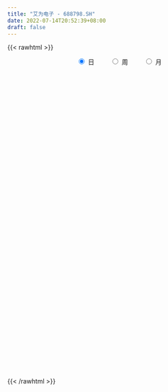 ```yaml
---
title: "艾为电子 - 688798.SH"
date: 2022-07-14T20:52:39+08:00
draft: false
---
```

{{< rawhtml >}}
    <div style="text-align: center">
        <label style="padding: 1rem;"><input style="margin-right: .5rem" type="radio" name="period" value="D" checked onclick="period_change(this)">日</label>
        <label style="padding: 1rem;"><input style="margin-right: .5rem" type="radio" name="period" value="W" onclick="period_change(this)">周</label>
        <label style="padding: 1rem;"><input style="margin-right: .5rem" type="radio" name="period" value="M" onclick="period_change(this)">月</label>
    </div>
    <div id="chart" style="height: 700px;"></div> 
    <script type="text/javascript">
        const D_v = [227265.16,69848.0,43857.45,44187.85,35442.97,27530.89,23985.12,18877.96,15049.22,16052.63,16523.86,14138.31,18673.86,15838.46,11896.27,9630.75,5924.41,7844.6,7640.6,11853.77,12839.81,5108.15,4209.7,5173.91,5168.27,4209.15,5033.35,2846.95,4679.94,5002.31,4209.09,2776.8,2911.92,3030.33,4730.97,3410.58,2941.62,4201.6,3446.14,1576.47,3926.97,1910.35,2049.82,2566.81,2639.29,19299.68,10826.42,4170.5,6044.02,3784.99,7032.49,7522.28,3899.7,2147.25,3718.29,3519.16,4902.74,4838.66,6507.41,2634.03,3806.68,6558.23,5008.78,5497.57,5881.49,5007.64,4118.25,3493.28,4296.76,6695.87,2854.56,3308.62,4617.48,2004.78,6361.85,5258.42,4120.58,5109.17,4859.47,8883.19,4168.25,3831.12,5351.56,4409.2,2036.06,2309.69,2777.92,2170.61,3094.09,3845.39,4181.27,4037.98,5365.29,4312.09,4200.5,8326.52,3762.3,3885.58,4423.33,8358.04,9811.6,14346.77,8889.22,11043.64,14628.77,9467.32,7077.75,12709.88,6902.59,2898.46,3429.93,3237.42,3240.05,3839.5,2625.35,3517.27,3351.31,2383.03,3671.66,10883.23,7352.96,3948.44,5792.8,5159.87,4243.34,5941.19,2885.52,4730.76,5812.97,3038.35,4469.2,4391.38,4986.08,5653.42,4573.13,5136.0,3756.76,2035.67,2972.73,4651.8,7318.73,5741.68,2813.44,2869.01,1783.09,1254.12,1354.89,1643.56,956.39,1949.08,1171.81,1554.68,4880.38,2452.13,2704.78,3363.29,1885.54,4134.83,3278.89,2693.5,8049.75,4756.56,3927.64,5357.67,3031.51,3260.13,3846.5,3813.95,5019.73,3750.67,2670.89,3288.67,2631.36,3847.32,5239.88,3897.26,2887.83,2814.14,3604.51,3284.8,2803.35,2668.85,4128.38,3931.99,2898.74,6740.37,5817.71,8325.65,6653.34,4185.48,5530.41,8123.59,7308.13,5518.75,6213.19,7572.37,4004.68,5450.25,5529.72,4757.47,4053.93,4505.68,5809.13,7365.35,4712.33,6281.81,7135.15,9043.95,6616.23,7755.35,4131.69,7851.86,4137.56,7208.02,3912.68,3630.78,3597.76,3716.41,3418.57,2881.24]
const D_histogram = [0.0,-0.8302678063,-0.909577708,-0.3313670873,0.4985829442,0.6452301934,0.8011620419,0.0275569566,-1.0329023665,-2.0237581536,-2.5340796646,-3.0872082402,-3.8213118069,-3.8130847268,-3.0511601201,-2.4707655101,-1.8891835716,-1.1786003468,-0.3604603359,0.2922126807,0.2970290237,0.6025897768,0.4544849473,-0.0152748317,-0.2586536679,0.1056737664,0.7868878551,0.9744472841,1.4487227347,1.4044565278,0.7841326809,0.5073927994,0.0483696471,-0.0631634462,-0.2272362755,-0.2632350674,-0.236894104,0.0874171946,0.4906692686,0.6103503937,1.2306696336,1.0815700003,0.7612510654,0.5669282023,0.4406883418,-0.7094018795,-1.743702636,-1.6255139955,-1.5162558179,-1.4716644428,-0.299363228,1.2586169412,2.2647784244,2.7095344806,3.3019704998,3.5661193188,4.0549962922,4.5860409598,3.7816464195,2.8706618983,1.9468448696,0.7335053502,-0.2802794827,-0.3315233028,-0.2597610609,-0.6839625875,-0.9561628346,-1.5084836052,-1.9053201196,-1.3677959949,-0.9027643674,-0.6318487507,-0.464092367,-0.7905652562,-1.482562039,-1.8400644235,-2.0760201897,-2.3495182398,-2.410512939,-2.3857827092,-2.1991576808,-1.8596714521,-1.6753343556,-1.6821549347,-1.5531563288,-1.1948324481,-0.6909636473,-0.2298371044,0.2759385681,0.9523119196,1.5837518527,1.7035939274,1.5947194832,1.0280270334,0.1526073989,-0.9358673503,-1.5032694383,-1.7804641207,-2.086916972,-2.4093941285,-2.8465158781,-3.0631634327,-2.8967307347,-2.4923131977,-1.9300004116,-1.7258460303,-1.7733686088,-0.6127881126,-0.1143893094,0.2360237418,0.2839601986,0.1461700181,0.4170594476,0.5619987378,0.8233325792,1.0239814988,0.9031551818,0.7886882038,1.2459200761,1.0825136137,1.3894440014,1.6579328868,2.0854996289,2.580500846,3.0853002437,2.5671909538,2.4873481793,2.6660406238,2.8285990931,2.6635808398,2.464940342,2.0515481039,1.1427478765,0.1433321742,-0.0420345861,-0.4221160377,-0.7916733884,-1.2285455648,-2.0794917502,-1.7793931458,-0.3859738748,0.0468083909,0.5528533872,1.0776684408,1.1560637816,0.896215071,0.7990630922,0.2187590535,-0.24069845,-0.0101023507,-0.002979453,-0.192451376,-0.8304549687,-1.4519609468,-1.520524606,-1.8883096292,-2.0358747321,-2.6290914586,-2.9444303965,-2.7968778979,-2.1410215463,-1.7308634624,-1.2982547714,-0.7538690505,-0.6627444562,-1.0287365139,-1.1383195127,-0.9027145466,-0.6384588893,-0.2875946421,-0.1114196732,0.1390113501,0.0913261116,0.2368795336,0.7755407014,0.9989879261,1.2316839066,1.4098607221,1.8048792519,2.1993078467,2.6582984981,2.927248083,2.7448828376,1.9861938075,1.2378400778,0.2464698316,-0.1521129417,0.3902867849,1.0917399745,1.4764627689,2.2862432366,2.6925585561,2.529459114,1.9733175491,0.9529739434,0.8895747659,0.5478583781,-0.2094605493,-0.6759142972,-0.8625907805,-1.0727546766,-1.2012149014,-1.1764573263,-1.3720942172,-1.2827777985,-1.0919214133,-0.7638896086,-0.209618719,-0.2390124754,-0.0539622631,0.0593612227,-0.1770147813,-0.3893992112,-0.3526396548,-0.3650612583,-0.332158784,-0.4658214987,-0.6562485737,-0.8241893302,-0.6584763789]
const D_fast = [0.0,-1.0378347578,-1.3445390865,-0.8491702377,0.1054255298,0.4133803274,0.7696026864,0.0028868402,-1.3157980745,-2.8125934,-3.9564348271,-5.2813654628,-6.9707969813,-7.9158410828,-7.9167065062,-7.9540032737,-7.844717228,-7.42878409,-6.7007591631,-5.9750329763,-5.8959593773,-5.43975118,-5.4742347727,-5.9478132596,-6.2558555128,-5.8651096369,-4.9871735844,-4.5560023344,-3.7195462002,-3.4126982751,-3.8369889517,-3.9868806334,-4.433811374,-4.5611353288,-4.782017227,-4.8838247857,-4.9167073484,-4.570541751,-4.04462236,-3.7723536364,-2.8443669881,-2.7230741214,-2.8530802899,-2.9056711024,-2.9217388775,-4.2491795687,-5.7194059841,-6.0075958425,-6.2774016194,-6.600726355,-5.5032659471,-3.6306315427,-2.0582754533,-0.936135777,0.4817928672,1.6374715158,3.1400975623,4.8176524698,4.9586695345,4.7653504878,4.3282446765,3.2982814947,2.214426791,2.0803021453,2.087124122,1.4919319485,0.9806909927,0.0512493208,-0.8219172235,-0.6263420975,-0.3870015618,-0.2740481328,-0.2223148408,-0.7464290441,-1.8090663367,-2.6265848271,-3.3815456406,-4.2424232508,-4.9060461846,-5.4777616321,-5.8409260239,-5.9663576583,-6.2008541507,-6.6282134635,-6.8875039397,-6.8278881711,-6.496760282,-6.0930930153,-5.5183327008,-4.6038813694,-3.5765034731,-3.0307629165,-2.7409574899,-3.0506431814,-3.8879109662,-5.2103525529,-6.1535720006,-6.8758827131,-7.7040648074,-8.6288904961,-9.7776412151,-10.7600796279,-11.3178296136,-11.5364903761,-11.4566776928,-11.6839848191,-12.1748495498,-11.1674660817,-10.6976646059,-10.2882456193,-10.1693191128,-10.2705667887,-9.8954124974,-9.6099735227,-9.1428065366,-8.6861622422,-8.5811997638,-8.4984946908,-7.7297827995,-7.6225608585,-6.9682694704,-6.2852973633,-5.336355714,-4.1962292854,-2.9201048267,-2.7964163782,-2.2544221079,-1.4092195075,-0.5395112649,-0.0386343083,0.3789602795,0.4784550673,-0.1446581909,-1.1082408497,-1.3041162565,-1.7897267175,-2.3572024153,-3.1012109829,-4.4720301059,-4.6167797879,-3.3198539856,-2.8753696222,-2.2311112791,-1.4368791153,-1.069467829,-1.1052627719,-1.0026489776,-1.528263253,-2.047895369,-1.8198248574,-1.8134468229,-2.0510315899,-2.8966489248,-3.8811451397,-4.3298399503,-5.1697023808,-5.8262361667,-7.0767257578,-8.1281722949,-8.6798392708,-8.5592383057,-8.5817960875,-8.4737510893,-8.117832631,-8.1923941507,-8.8155703369,-9.2097332139,-9.1998068844,-9.0951659495,-8.8162003628,-8.6678803122,-8.3826964513,-8.407550162,-8.2027768566,-7.4702305135,-6.9970363072,-6.4564193501,-5.925777354,-5.0795390112,-4.1352834547,-3.0117181788,-2.0109565731,-1.5071011092,-1.7692416874,-2.2081353976,-3.137888186,-3.5744991947,-2.9345277719,-1.9601395886,-1.2063011021,0.1750401749,1.2544951334,1.7237604698,1.6609482921,0.8788481724,1.0378426862,0.833090893,0.0234068283,-0.6120254939,-1.0143496724,-1.4927022376,-1.9214661877,-2.1908229442,-2.7294833893,-2.9608614203,-3.0429853885,-2.9059259859,-2.4040597761,-2.4932066513,-2.3216470047,-2.1934832133,-2.4741129126,-2.7838471454,-2.8352475027,-2.9389344208,-2.9890716424,-3.2391897318,-3.5936789502,-3.9676670392,-3.9665731826]
const D_slow = [0.0,-0.2075669516,-0.4349613786,-0.5178031504,-0.3931574143,-0.231849866,-0.0315593555,-0.0246701164,-0.282895708,-0.7888352464,-1.4223551625,-2.1941572226,-3.1494851743,-4.102756356,-4.8655463861,-5.4832377636,-5.9555336565,-6.2501837432,-6.3402988272,-6.267245657,-6.1929884011,-6.0423409569,-5.92871972,-5.9325384279,-5.9972018449,-5.9707834033,-5.7740614395,-5.5304496185,-5.1682689348,-4.8171548029,-4.6211216327,-4.4942734328,-4.482181021,-4.4979718826,-4.5547809515,-4.6205897183,-4.6798132443,-4.6579589457,-4.5352916285,-4.3827040301,-4.0750366217,-3.8046441216,-3.6143313553,-3.4725993047,-3.3624272193,-3.5397776892,-3.9757033481,-4.382081847,-4.7611458015,-5.1290619122,-5.2039027192,-4.8892484839,-4.3230538778,-3.6456702576,-2.8201776327,-1.928647803,-0.9148987299,0.23161151,1.1770231149,1.8946885895,2.3813998069,2.5647761445,2.4947062738,2.4118254481,2.3468851829,2.175894536,1.9368538273,1.559732926,1.0834028961,0.7414538974,0.5157628056,0.3578006179,0.2417775261,0.0441362121,-0.3265042977,-0.7865204035,-1.305525451,-1.8929050109,-2.4955332457,-3.0919789229,-3.6417683431,-4.1066862062,-4.5255197951,-4.9460585287,-5.3343476109,-5.633055723,-5.8057966348,-5.8632559109,-5.7942712689,-5.556193289,-5.1602553258,-4.7343568439,-4.3356769731,-4.0786702148,-4.0405183651,-4.2744852026,-4.6503025622,-5.0954185924,-5.6171478354,-6.2194963675,-6.9311253371,-7.6969161952,-8.4210988789,-9.0441771783,-9.5266772812,-9.9581387888,-10.401480941,-10.5546779691,-10.5832752965,-10.5242693611,-10.4532793114,-10.4167368069,-10.312471945,-10.1719722605,-9.9661391157,-9.710143741,-9.4843549456,-9.2871828946,-8.9757028756,-8.7050744722,-8.3577134718,-7.9432302501,-7.4218553429,-6.7767301314,-6.0054050705,-5.363607332,-4.7417702872,-4.0752601312,-3.368110358,-2.702215148,-2.0859800625,-1.5730930366,-1.2874060674,-1.2515730239,-1.2620816704,-1.3676106798,-1.5655290269,-1.8726654181,-2.3925383557,-2.8373866421,-2.9338801108,-2.9221780131,-2.7839646663,-2.5145475561,-2.2255316107,-2.0014778429,-1.8017120699,-1.7470223065,-1.807196919,-1.8097225067,-1.8104673699,-1.8585802139,-2.0661939561,-2.4291841928,-2.8093153443,-3.2813927516,-3.7903614346,-4.4476342993,-5.1837418984,-5.8829613729,-6.4182167594,-6.850932625,-7.1754963179,-7.3639635805,-7.5296496945,-7.786833823,-8.0714137012,-8.2970923378,-8.4567070602,-8.5286057207,-8.556460639,-8.5217078015,-8.4988762736,-8.4396563902,-8.2457712148,-7.9960242333,-7.6881032566,-7.3356380761,-6.8844182631,-6.3345913015,-5.6700166769,-4.9382046562,-4.2519839468,-3.7554354949,-3.4459754754,-3.3843580175,-3.422386253,-3.3248145568,-3.0518795631,-2.6827638709,-2.1112030617,-1.4380634227,-0.8056986442,-0.3123692569,-0.0741257711,0.1482679204,0.2852325149,0.2328673776,0.0638888033,-0.1517588919,-0.419947561,-0.7202512863,-1.0143656179,-1.3573891722,-1.6780836218,-1.9510639752,-2.1420363773,-2.1944410571,-2.2541941759,-2.2676847417,-2.252844436,-2.2970981313,-2.3944479341,-2.4826078478,-2.5738731624,-2.6569128584,-2.7733682331,-2.9374303765,-3.1434777091,-3.3080968038]
const D_data = [['2021-08-16', 252.0, 260.8, 252.0, 281.0],['2021-08-17', 259.9, 247.79, 240.01, 259.9],['2021-08-18', 245.0, 253.99, 235.53, 254.26],['2021-08-19', 250.0, 263.02, 249.5, 276.85],['2021-08-20', 260.0, 270.0, 250.1, 277.6],['2021-08-23', 270.0, 264.5, 258.2, 272.8],['2021-08-24', 260.03, 266.0, 252.2, 276.0],['2021-08-25', 263.11, 253.0, 253.0, 267.77],['2021-08-26', 254.0, 244.0, 244.0, 258.16],['2021-08-27', 241.0, 238.0, 235.5, 248.5],['2021-08-30', 235.94, 237.96, 227.29, 242.33],['2021-08-31', 235.0, 232.02, 227.1, 238.58],['2021-09-01', 234.45, 223.1, 219.97, 234.45],['2021-09-02', 219.34, 226.85, 219.34, 241.5],['2021-09-03', 226.97, 234.99, 221.28, 238.4],['2021-09-06', 233.0, 233.4, 231.33, 240.98],['2021-09-07', 237.2, 234.0, 228.25, 238.0],['2021-09-08', 233.2, 237.02, 228.5, 239.1],['2021-09-09', 233.0, 241.0, 233.0, 244.15],['2021-09-10', 241.49, 241.99, 237.55, 245.88],['2021-09-13', 239.8, 235.0, 227.5, 242.7],['2021-09-14', 234.01, 239.1, 231.2, 239.48],['2021-09-15', 239.18, 233.41, 233.3, 242.0],['2021-09-16', 232.01, 227.03, 227.0, 237.41],['2021-09-17', 228.99, 226.97, 219.0, 231.04],['2021-09-22', 223.0, 234.0, 222.02, 235.0],['2021-09-23', 234.1, 240.33, 230.51, 241.79],['2021-09-24', 239.0, 236.4, 235.88, 242.9],['2021-09-27', 236.31, 242.0, 236.31, 245.14],['2021-09-28', 246.0, 237.1, 232.57, 246.0],['2021-09-29', 236.0, 228.28, 228.01, 236.8],['2021-09-30', 228.29, 230.02, 228.29, 232.67],['2021-10-08', 239.9, 225.32, 223.12, 239.9],['2021-10-11', 223.55, 227.48, 223.55, 232.05],['2021-10-12', 225.99, 225.31, 219.1, 233.0],['2021-10-13', 223.0, 225.52, 221.4, 226.0],['2021-10-14', 229.5, 225.41, 222.55, 229.5],['2021-10-15', 224.2, 229.37, 222.0, 231.76],['2021-10-18', 231.0, 231.91, 227.11, 236.83],['2021-10-19', 231.01, 229.58, 228.21, 233.0],['2021-10-20', 234.0, 238.0, 229.66, 240.88],['2021-10-21', 237.88, 230.0, 230.0, 238.0],['2021-10-22', 229.98, 226.79, 226.03, 232.86],['2021-10-25', 223.0, 227.0, 222.63, 227.88],['2021-10-26', 225.32, 226.9, 224.0, 230.3],['2021-10-27', 226.0, 210.0, 191.96, 227.0],['2021-10-28', 209.09, 204.0, 195.0, 209.37],['2021-10-29', 205.76, 214.01, 200.66, 214.54],['2021-11-01', 207.92, 212.6, 207.92, 226.81],['2021-11-02', 214.0, 210.3, 209.3, 218.78],['2021-11-03', 213.0, 226.29, 208.33, 229.97],['2021-11-04', 226.18, 238.2, 226.18, 240.22],['2021-11-05', 240.0, 239.0, 236.22, 243.77],['2021-11-08', 240.03, 237.33, 235.43, 243.47],['2021-11-09', 235.0, 243.95, 234.18, 245.45],['2021-11-10', 244.14, 244.58, 240.0, 250.1],['2021-11-11', 242.58, 252.3, 241.58, 258.88],['2021-11-12', 250.0, 259.02, 248.1, 260.17],['2021-11-15', 259.02, 245.0, 239.68, 261.99],['2021-11-16', 250.0, 241.9, 240.1, 250.0],['2021-11-17', 243.0, 239.0, 237.0, 244.0],['2021-11-18', 239.0, 231.0, 230.62, 244.89],['2021-11-19', 232.55, 228.0, 226.5, 234.69],['2021-11-22', 229.9, 237.28, 226.28, 239.5],['2021-11-23', 236.33, 238.98, 230.0, 243.56],['2021-11-24', 238.8, 231.75, 231.73, 240.5],['2021-11-25', 231.75, 231.4, 229.2, 236.36],['2021-11-26', 231.0, 224.91, 223.8, 232.01],['2021-11-29', 222.62, 223.1, 220.0, 227.14],['2021-11-30', 222.41, 234.01, 222.41, 235.47],['2021-12-01', 232.8, 235.0, 229.64, 236.5],['2021-12-02', 234.37, 234.01, 228.0, 235.63],['2021-12-03', 233.96, 233.51, 227.1, 235.99],['2021-12-06', 233.51, 226.4, 226.07, 233.55],['2021-12-07', 227.5, 218.12, 211.98, 227.5],['2021-12-08', 222.0, 218.05, 215.58, 222.0],['2021-12-09', 216.5, 216.24, 215.07, 219.95],['2021-12-10', 216.24, 212.38, 210.88, 217.76],['2021-12-13', 214.58, 211.91, 210.4, 214.58],['2021-12-14', 211.0, 210.56, 205.88, 213.36],['2021-12-15', 211.25, 210.84, 209.68, 215.25],['2021-12-16', 209.85, 212.0, 206.36, 212.91],['2021-12-17', 211.32, 209.44, 206.22, 212.78],['2021-12-20', 207.59, 205.5, 203.16, 209.88],['2021-12-21', 206.8, 205.5, 204.67, 207.0],['2021-12-22', 206.08, 207.81, 204.0, 210.85],['2021-12-23', 207.21, 210.4, 205.15, 211.7],['2021-12-24', 210.3, 211.28, 208.36, 212.38],['2021-12-27', 211.9, 213.65, 209.6, 214.47],['2021-12-28', 212.81, 218.68, 212.55, 221.71],['2021-12-29', 218.88, 221.92, 218.51, 225.04],['2021-12-30', 224.78, 218.16, 215.79, 224.78],['2021-12-31', 216.3, 216.0, 210.11, 218.13],['2022-01-04', 215.88, 208.88, 206.06, 216.65],['2022-01-05', 207.1, 200.99, 198.0, 207.21],['2022-01-06', 199.8, 192.08, 188.21, 200.0],['2022-01-07', 193.54, 192.5, 188.8, 194.27],['2022-01-10', 191.49, 191.83, 185.86, 193.0],['2022-01-11', 189.89, 187.56, 185.08, 192.8],['2022-01-12', 186.53, 183.0, 181.19, 188.76],['2022-01-13', 182.91, 176.45, 173.99, 182.92],['2022-01-14', 176.45, 174.02, 168.76, 176.45],['2022-01-17', 172.46, 175.14, 172.46, 178.88],['2022-01-18', 174.97, 176.26, 174.45, 183.36],['2022-01-19', 185.0, 177.76, 177.03, 190.0],['2022-01-20', 180.53, 172.49, 171.22, 180.53],['2022-01-21', 170.11, 166.9, 166.01, 173.98],['2022-01-24', 166.09, 182.61, 162.87, 184.54],['2022-01-25', 180.0, 177.01, 176.18, 184.91],['2022-01-26', 176.99, 176.0, 172.7, 179.0],['2022-01-27', 175.81, 172.0, 171.99, 178.5],['2022-01-28', 172.0, 168.11, 167.31, 173.39],['2022-02-07', 172.41, 172.34, 167.0, 173.89],['2022-02-08', 172.34, 170.82, 165.0, 174.8],['2022-02-09', 173.98, 172.5, 167.17, 173.98],['2022-02-10', 173.01, 172.33, 168.6, 175.21],['2022-02-11', 171.13, 167.92, 167.92, 172.38],['2022-02-14', 166.92, 166.7, 163.19, 168.85],['2022-02-15', 168.27, 174.31, 166.41, 176.98],['2022-02-16', 172.3, 167.0, 166.32, 172.8],['2022-02-17', 165.0, 173.06, 164.23, 174.0],['2022-02-18', 170.37, 174.2, 168.51, 174.5],['2022-02-21', 174.0, 178.49, 172.22, 181.88],['2022-02-22', 178.01, 182.7, 173.11, 183.49],['2022-02-23', 182.0, 186.9, 180.0, 188.86],['2022-02-24', 185.02, 175.5, 173.5, 186.28],['2022-02-25', 180.0, 180.68, 178.0, 181.98],['2022-02-28', 175.01, 185.63, 175.01, 186.29],['2022-03-01', 185.63, 188.03, 179.0, 189.88],['2022-03-02', 185.22, 185.69, 183.0, 187.0],['2022-03-03', 188.48, 186.0, 183.24, 188.48],['2022-03-04', 186.0, 183.2, 182.94, 190.76],['2022-03-07', 183.2, 174.48, 172.31, 183.69],['2022-03-08', 173.9, 168.5, 167.0, 177.07],['2022-03-09', 168.9, 175.35, 165.61, 176.44],['2022-03-10', 179.36, 171.0, 169.76, 182.74],['2022-03-11', 169.21, 168.4, 164.39, 172.0],['2022-03-14', 167.8, 164.31, 163.55, 168.6],['2022-03-15', 166.0, 153.99, 153.77, 166.0],['2022-03-16', 156.0, 165.0, 154.58, 166.05],['2022-03-17', 179.0, 182.02, 170.89, 185.66],['2022-03-18', 179.47, 174.38, 171.07, 182.49],['2022-03-21', 173.24, 177.68, 170.0, 179.3],['2022-03-22', 177.68, 180.99, 173.0, 182.96],['2022-03-23', 181.0, 177.59, 176.78, 182.92],['2022-03-24', 174.31, 173.38, 172.39, 175.69],['2022-03-25', 175.3, 174.86, 172.0, 176.38],['2022-03-28', 172.22, 167.12, 167.11, 174.64],['2022-03-29', 167.12, 165.55, 164.18, 168.87],['2022-03-30', 166.9, 173.22, 165.11, 174.49],['2022-03-31', 172.01, 170.8, 170.35, 174.49],['2022-04-01', 169.11, 167.5, 166.0, 171.13],['2022-04-06', 165.48, 158.94, 154.44, 165.48],['2022-04-07', 156.83, 154.49, 153.0, 158.24],['2022-04-08', 154.88, 157.98, 152.01, 159.24],['2022-04-11', 157.0, 151.24, 149.01, 157.0],['2022-04-12', 150.5, 150.52, 149.19, 154.6],['2022-04-13', 150.8, 140.46, 139.0, 151.8],['2022-04-14', 141.12, 138.55, 137.11, 143.88],['2022-04-15', 137.5, 140.8, 133.83, 141.51],['2022-04-18', 140.8, 146.49, 137.75, 146.98],['2022-04-19', 145.15, 143.8, 142.3, 146.8],['2022-04-20', 143.5, 144.15, 143.01, 150.8],['2022-04-21', 143.02, 146.34, 143.02, 152.99],['2022-04-22', 145.42, 140.75, 138.2, 147.8],['2022-04-25', 134.72, 132.5, 130.67, 140.95],['2022-04-26', 137.42, 132.42, 130.56, 137.42],['2022-04-27', 132.19, 135.1, 124.3, 135.85],['2022-04-28', 134.88, 135.0, 130.0, 139.81],['2022-04-29', 133.88, 136.17, 132.5, 137.8],['2022-05-05', 136.22, 134.03, 133.29, 138.0],['2022-05-06', 129.01, 134.91, 126.0, 137.11],['2022-05-09', 133.0, 130.6, 128.82, 136.63],['2022-05-10', 128.0, 132.21, 125.62, 134.37],['2022-05-11', 132.0, 138.21, 130.16, 140.41],['2022-05-12', 140.0, 135.88, 134.88, 140.0],['2022-05-13', 135.99, 137.01, 135.24, 141.0],['2022-05-16', 138.01, 137.43, 136.63, 141.78],['2022-05-17', 136.55, 141.98, 134.88, 143.79],['2022-05-18', 142.99, 144.78, 142.0, 146.8],['2022-05-19', 142.7, 149.0, 142.01, 149.0],['2022-05-20', 149.0, 150.08, 146.4, 151.35],['2022-05-23', 151.8, 146.28, 143.3, 151.8],['2022-05-24', 144.11, 137.83, 137.22, 149.48],['2022-05-25', 137.83, 134.65, 133.3, 140.78],['2022-05-26', 134.18, 126.99, 124.7, 134.18],['2022-05-27', 126.99, 130.2, 126.88, 133.87],['2022-05-30', 129.55, 142.0, 125.3, 142.9],['2022-05-31', 141.85, 147.51, 138.19, 153.68],['2022-06-01', 145.22, 147.11, 145.22, 153.65],['2022-06-02', 147.1, 156.85, 146.99, 157.67],['2022-06-06', 157.99, 156.84, 155.8, 166.16],['2022-06-07', 156.84, 152.3, 148.7, 158.78],['2022-06-08', 154.5, 147.15, 144.51, 154.5],['2022-06-09', 146.0, 138.2, 138.0, 147.21],['2022-06-10', 140.96, 148.0, 138.51, 148.0],['2022-06-13', 147.0, 144.02, 143.21, 147.98],['2022-06-14', 143.98, 136.0, 133.38, 143.98],['2022-06-15', 136.0, 135.99, 134.5, 139.97],['2022-06-16', 135.76, 137.1, 135.65, 139.62],['2022-06-17', 136.55, 134.91, 132.5, 137.36],['2022-06-20', 135.7, 134.02, 133.15, 137.47],['2022-06-21', 134.17, 134.58, 131.88, 134.71],['2022-06-22', 135.4, 130.16, 129.61, 136.74],['2022-06-23', 131.76, 132.16, 129.33, 132.88],['2022-06-24', 132.98, 132.98, 131.07, 135.17],['2022-06-27', 133.12, 135.07, 132.7, 139.0],['2022-06-28', 135.07, 139.6, 130.1, 141.01],['2022-06-29', 137.2, 133.21, 133.01, 139.68],['2022-06-30', 131.1, 135.88, 131.1, 137.99],['2022-07-01', 136.66, 135.47, 134.3, 138.29],['2022-07-04', 135.45, 130.38, 130.0, 135.45],['2022-07-05', 131.0, 128.9, 127.01, 131.67],['2022-07-06', 129.0, 130.9, 127.38, 134.94],['2022-07-07', 130.57, 129.7, 127.5, 131.48],['2022-07-08', 130.01, 129.67, 128.98, 132.52],['2022-07-11', 128.39, 126.6, 126.23, 129.66],['2022-07-12', 128.0, 124.15, 123.9, 128.51],['2022-07-13', 123.89, 122.43, 120.21, 124.95],['2022-07-14', 124.0, 125.55, 122.01, 125.9]]
const W_v = [420601.4300000001,101495.82,77070.76,42894.13,32499.84,12089.45,16668.14,2911.92,18315.1,12909.75,39502.7,28283.48,19126.1,24515.13,23998.23,21773.29,22854.8,27093.59,13703.48,20524.02,20601.41,40825.32,51106.7,29178.28,16573.48,28239.32,24022.72,22442.66,24105.39,22720.61,10074.55,7275.52,10037.29,15356.05,25123.13,19690.98,5959.56,18503.65,15175.65,23517.19,24694.88,34736.03,23796.05,28674.3,34682.37,26740.9,13613.98]
const W_histogram = [0.0,-2.0421652422,-3.4025378365,-3.6176931417,-4.5007891427,-4.1856439908,-4.1354022634,-4.1371915313,-3.6036649679,-3.177478786,-3.4846109136,-1.8169370817,0.6880520272,0.3277166909,-0.0279787055,0.383972522,-0.6426996787,-1.3549451728,-1.5246403858,-1.1581100544,-2.2729929717,-3.9324077256,-5.1122038083,-5.3862844533,-5.1553807458,-4.1954165428,-2.8064885195,-1.4678255798,-1.33281921,-0.6301498978,0.0419235509,0.1591628678,-0.2157118972,-1.367734334,-1.8501530314,-2.1724650363,-2.160703009,-1.7208144056,-0.3316421899,-0.5223362428,1.277363039,1.9618206581,1.6363277288,1.4033558452,1.519462674,1.3157671693,1.0265185882]
const W_fast = [0.0,-2.5527065527,-4.7637136062,-5.8832921968,-7.8915854835,-8.6228513293,-9.6064601678,-10.6425473185,-11.0099369971,-11.3781205116,-12.5564053677,-11.3429658062,-8.6659636905,-8.944369854,-9.3070599269,-8.7991155688,-9.9864626892,-11.0374444765,-11.588299786,-11.5112969682,-13.1944281284,-15.8369448137,-18.2947918484,-19.9154436067,-20.9733850857,-21.0622750184,-20.3749691249,-19.4032625802,-19.601461013,-19.0563291752,-18.3737748388,-18.216744805,-18.6455475442,-20.1395035645,-21.0844605198,-21.9498887837,-22.4783025087,-22.4686175067,-21.1623558384,-21.483633952,-19.3645939105,-18.1896811269,-18.106092124,-17.9882250463,-17.4922525489,-17.3670062613,-17.3996251954]
const W_slow = [0.0,-0.5105413105,-1.3611757697,-2.2655990551,-3.3907963408,-4.4372073385,-5.4710579043,-6.5053557872,-7.4062720292,-8.2006417257,-9.0717944541,-9.5260287245,-9.3540157177,-9.272086545,-9.2790812213,-9.1830880908,-9.3437630105,-9.6824993037,-10.0636594002,-10.3531869138,-10.9214351567,-11.9045370881,-13.1825880402,-14.5291591535,-15.8180043399,-16.8668584756,-17.5684806055,-17.9354370004,-18.2686418029,-18.4261792774,-18.4156983897,-18.3759076727,-18.429835647,-18.7717692305,-19.2343074884,-19.7774237475,-20.3175994997,-20.7478031011,-20.8307136486,-20.9612977093,-20.6419569495,-20.151501785,-19.7424198528,-19.3915808915,-19.011715223,-18.6827734306,-18.4261437836]
const W_data = [['2021-08-20', 252.0, 270.0, 235.53, 281.0],['2021-08-27', 270.0, 238.0, 235.5, 276.0],['2021-09-03', 235.94, 234.99, 219.34, 242.33],['2021-09-10', 233.0, 241.99, 228.25, 245.88],['2021-09-17', 239.8, 226.97, 219.0, 242.7],['2021-09-24', 223.0, 236.4, 222.02, 242.9],['2021-09-30', 236.31, 230.02, 228.01, 246.0],['2021-10-08', 239.9, 225.32, 223.12, 239.9],['2021-10-15', 223.55, 229.37, 219.1, 233.0],['2021-10-22', 231.0, 226.79, 226.03, 240.88],['2021-10-29', 223.0, 214.01, 191.96, 230.3],['2021-11-05', 207.92, 239.0, 207.92, 243.77],['2021-11-12', 240.03, 259.02, 234.18, 260.17],['2021-11-19', 259.02, 228.0, 226.5, 261.99],['2021-11-26', 229.9, 224.91, 223.8, 243.56],['2021-12-03', 222.62, 233.51, 220.0, 236.5],['2021-12-10', 233.51, 212.38, 210.88, 233.55],['2021-12-17', 214.58, 209.44, 205.88, 215.25],['2021-12-24', 207.59, 211.28, 203.16, 212.38],['2021-12-31', 211.9, 216.0, 209.6, 225.04],['2022-01-07', 215.88, 192.5, 188.21, 216.65],['2022-01-14', 191.49, 174.02, 168.76, 193.0],['2022-01-21', 172.46, 166.9, 166.01, 190.0],['2022-01-28', 166.09, 168.11, 162.87, 184.91],['2022-02-11', 172.41, 167.92, 165.0, 175.21],['2022-02-18', 166.92, 174.2, 163.19, 176.98],['2022-02-25', 174.0, 180.68, 172.22, 188.86],['2022-03-04', 175.01, 183.2, 175.01, 190.76],['2022-03-11', 183.2, 168.4, 164.39, 183.69],['2022-03-18', 167.8, 174.38, 153.77, 185.66],['2022-03-25', 173.24, 174.86, 170.0, 182.96],['2022-04-01', 172.22, 167.5, 164.18, 174.64],['2022-04-08', 165.48, 157.98, 152.01, 165.48],['2022-04-15', 157.0, 140.8, 133.83, 157.0],['2022-04-22', 140.8, 140.75, 137.75, 152.99],['2022-04-29', 134.72, 136.17, 124.3, 140.95],['2022-05-06', 136.22, 134.91, 126.0, 138.0],['2022-05-13', 133.0, 137.01, 125.62, 141.0],['2022-05-20', 138.01, 150.08, 134.88, 151.35],['2022-05-27', 151.8, 130.2, 124.7, 151.8],['2022-06-02', 129.55, 156.85, 125.3, 157.67],['2022-06-10', 157.99, 148.0, 138.0, 166.16],['2022-06-17', 147.0, 134.91, 132.5, 147.98],['2022-06-24', 135.7, 132.98, 129.33, 137.47],['2022-07-01', 133.12, 135.47, 130.1, 141.01],['2022-07-08', 135.45, 129.67, 127.01, 135.45],['2022-07-15', 128.39, 125.55, 120.21, 129.66]]
const M_v = [552759.4200000002,150560.15,73639.47,106915.57,94956.55,141711.71,73566.28,80333.29,71762.13,78135.04,127472.95,44486.57]
const M_histogram = [0.0,-0.1276353276,-1.2223737145,-0.5650254567,-1.26838411,-4.6917171619,-5.455413934,-6.5641353976,-9.0796193936,-9.3905767687,-9.7479673812,-10.0105458883]
const M_fast = [0.0,-0.1595441595,-1.559875975,-1.0437840815,-2.0642387622,-6.6605011046,-8.7880513602,-11.5378066731,-16.3231955175,-18.9817970849,-21.7761795426,-24.5413945219]
const M_slow = [0.0,-0.0319088319,-0.3375022605,-0.4787586247,-0.7958546522,-1.9687839427,-3.3326374262,-4.9736712756,-7.243576124,-9.5912203161,-12.0282121614,-14.5308486335]
const M_data = [['2021-08-31', 252.0, 232.02, 227.1, 281.0],['2021-09-30', 234.45, 230.02, 219.0, 246.0],['2021-10-29', 239.9, 214.01, 191.96, 240.88],['2021-11-30', 207.92, 234.01, 207.92, 261.99],['2021-12-31', 232.8, 216.0, 203.16, 236.5],['2022-01-28', 215.88, 168.11, 162.87, 216.65],['2022-02-28', 172.41, 185.63, 163.19, 188.86],['2022-03-31', 185.63, 170.8, 153.77, 190.76],['2022-04-29', 169.11, 136.17, 124.3, 171.13],['2022-05-31', 136.22, 147.51, 124.7, 153.68],['2022-06-30', 145.22, 135.88, 129.33, 166.16],['2022-07-29', 136.66, 125.55, 120.21, 138.29]]
        const D_a = [null,null,null,null,null,null,null,null,null,null,null,null,null,219.34,null,null,null,null,null,245.88,null,null,null,null,219.0,null,null,null,null,246.0,null,null,null,null,null,null,null,null,null,null,null,null,null,null,null,191.96,null,null,null,null,null,null,null,null,null,null,null,null,261.99,null,null,null,null,null,null,null,null,null,null,null,null,null,null,null,null,null,null,null,null,null,null,null,null,203.16,null,null,null,null,null,null,225.04,null,null,null,null,null,null,null,null,null,null,null,null,null,null,null,null,162.87,null,null,null,null,null,null,null,null,null,null,null,null,null,null,null,null,null,null,null,null,null,null,null,190.76,null,null,null,null,null,null,153.77,null,null,null,null,182.96,null,null,null,null,null,null,null,null,null,null,null,null,null,null,null,133.83,null,null,null,152.99,null,null,null,124.3,null,null,null,null,null,null,null,null,null,null,null,null,null,null,null,null,null,null,null,null,null,null,null,166.16,null,null,null,null,null,null,null,null,null,null,null,null,129.33,null,null,null,null,null,138.29,null,null,null,null,null,null,null,120.21,null]
const W_a = [null,null,null,null,219.0,null,null,null,null,null,null,null,null,261.99,null,null,null,null,null,null,null,null,null,null,null,null,null,null,null,null,null,null,null,null,null,124.3,null,null,null,null,null,166.16,null,null,null,null,null]
const M_a = [null,null,null,null,null,null,null,null,124.3,null,null,null]
        const D_b = [[{ coord: ['2021-09-02', 245.88] }, { coord: ['2021-12-29', 219.34] }],[{ coord: ['2022-01-24', 182.96] }, { coord: ['2022-03-22', 162.87] }],[{ coord: ['2022-04-15', 152.99] }, { coord: ['2022-07-01', 133.83] }]]
const W_b = []
const M_b = []
    </script>
{{< /rawhtml >}}